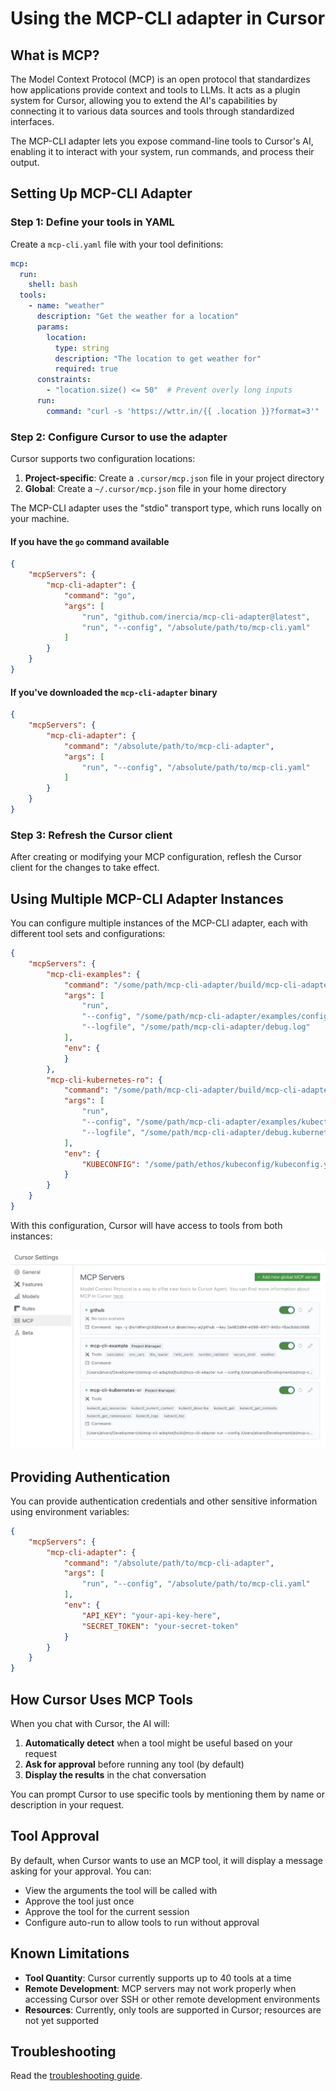 # Using the MCP-CLI adapter in Cursor

## What is MCP?

The Model Context Protocol (MCP) is an open protocol that standardizes how applications provide context and tools to LLMs. It acts as a plugin system for Cursor, allowing you to extend the AI's capabilities by connecting it to various data sources and tools through standardized interfaces.

The MCP-CLI adapter lets you expose command-line tools to Cursor's AI, enabling it to interact with your system, run commands, and process their output.

## Setting Up MCP-CLI Adapter

### Step 1: Define your tools in YAML

Create a `mcp-cli.yaml` file with your tool definitions:

```yaml
mcp:
  run:
    shell: bash
  tools:
    - name: "weather"
      description: "Get the weather for a location"
      params:
        location:
          type: string
          description: "The location to get weather for"
          required: true
      constraints:
        - "location.size() <= 50"  # Prevent overly long inputs
      run:
        command: "curl -s 'https://wttr.in/{{ .location }}?format=3'"
```

### Step 2: Configure Cursor to use the adapter

Cursor supports two configuration locations:

1. **Project-specific**: Create a `.cursor/mcp.json` file in your project directory
2. **Global**: Create a `~/.cursor/mcp.json` file in your home directory

The MCP-CLI adapter uses the "stdio" transport type, which runs locally on your machine.

#### If you have the `go` command available

```json
{
    "mcpServers": {
        "mcp-cli-adapter": {
            "command": "go",
            "args": [
                "run", "github.com/inercia/mcp-cli-adapter@latest",
                "run", "--config", "/absolute/path/to/mcp-cli.yaml"
            ]
        }
    }
}
```

#### If you've downloaded the `mcp-cli-adapter` binary

```json
{
    "mcpServers": {
        "mcp-cli-adapter": {
            "command": "/absolute/path/to/mcp-cli-adapter",
            "args": [
                "run", "--config", "/absolute/path/to/mcp-cli.yaml"
            ]
        }
    }
}
```

### Step 3: Refresh the Cursor client

After creating or modifying your MCP configuration, reflesh the Cursor client for the changes to take effect.

## Using Multiple MCP-CLI Adapter Instances

You can configure multiple instances of the MCP-CLI adapter, each with different tool sets and configurations:

```json
{
    "mcpServers": {
        "mcp-cli-examples": {
            "command": "/some/path/mcp-cli-adapter/build/mcp-cli-adapter",
            "args": [
                "run",
                "--config", "/some/path/mcp-cli-adapter/examples/config.yaml",
                "--logfile", "/some/path/mcp-cli-adapter/debug.log"
            ],
            "env": {
            }
        },
        "mcp-cli-kubernetes-ro": {
            "command": "/some/path/mcp-cli-adapter/build/mcp-cli-adapter",
            "args": [
                "run",
                "--config", "/some/path/mcp-cli-adapter/examples/kubectl-ro.yaml",
                "--logfile", "/some/path/mcp-cli-adapter/debug.kubernetes-ro.log"
            ],
            "env": {
                "KUBECONFIG": "/some/path/ethos/kubeconfig/kubeconfig.yaml"
            }
        }
    }
}
```

With this configuration, Cursor will have access to tools from both instances:

![Multiple MCP tools in Cursor](cursor-config-1.png)

## Providing Authentication

You can provide authentication credentials and other sensitive information using environment variables:

```json
{
    "mcpServers": {
        "mcp-cli-adapter": {
            "command": "/absolute/path/to/mcp-cli-adapter",
            "args": [
                "run", "--config", "/absolute/path/to/mcp-cli.yaml"
            ],
            "env": {
                "API_KEY": "your-api-key-here",
                "SECRET_TOKEN": "your-secret-token"
            }
        }
    }
}
```

## How Cursor Uses MCP Tools

When you chat with Cursor, the AI will:

1. **Automatically detect** when a tool might be useful based on your request
2. **Ask for approval** before running any tool (by default)
3. **Display the results** in the chat conversation

You can prompt Cursor to use specific tools by mentioning them by name or description in your request.

## Tool Approval

By default, when Cursor wants to use an MCP tool, it will display a message asking for your approval. You can:

- View the arguments the tool will be called with
- Approve the tool just once
- Approve the tool for the current session
- Configure auto-run to allow tools to run without approval

## Known Limitations

- **Tool Quantity**: Cursor currently supports up to 40 tools at a time
- **Remote Development**: MCP servers may not work properly when accessing Cursor over SSH or other remote development environments
- **Resources**: Currently, only tools are supported in Cursor; resources are not yet supported

## Troubleshooting

Read the [troubleshooting guide](troubleshooting.md).
